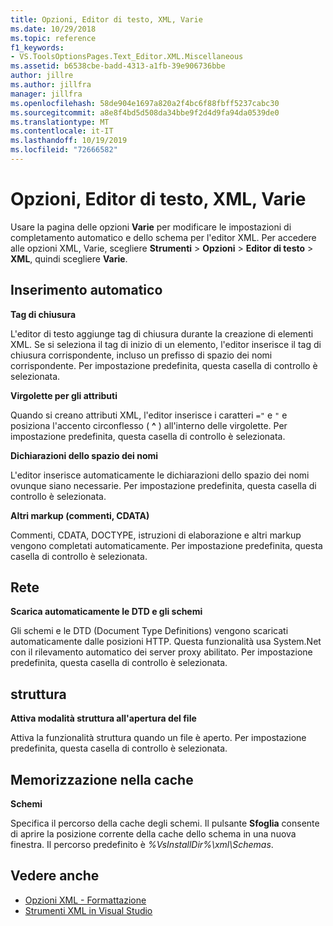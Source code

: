 ```yaml
---
title: Opzioni, Editor di testo, XML, Varie
ms.date: 10/29/2018
ms.topic: reference
f1_keywords:
- VS.ToolsOptionsPages.Text_Editor.XML.Miscellaneous
ms.assetid: b6538cbe-badd-4313-a1fb-39e906736bbe
author: jillre
ms.author: jillfra
manager: jillfra
ms.openlocfilehash: 58de904e1697a820a2f4bc6f88fbff5237cabc30
ms.sourcegitcommit: a8e8f4bd5d508da34bbe9f2d4d9fa94da0539de0
ms.translationtype: MT
ms.contentlocale: it-IT
ms.lasthandoff: 10/19/2019
ms.locfileid: "72666582"
---
```

# <a name="options-text-editor-xml-miscellaneous"></a>Opzioni, Editor di testo, XML, Varie

Usare la pagina delle opzioni **Varie** per modificare le impostazioni di completamento automatico e dello schema per l'editor XML. Per accedere alle opzioni XML, Varie, scegliere **Strumenti** > **Opzioni** > **Editor di testo** > **XML**, quindi scegliere **Varie**.

## <a name="auto-insert"></a>Inserimento automatico

**Tag di chiusura**

L'editor di testo aggiunge tag di chiusura durante la creazione di elementi XML. Se si seleziona il tag di inizio di un elemento, l'editor inserisce il tag di chiusura corrispondente, incluso un prefisso di spazio dei nomi corrispondente. Per impostazione predefinita, questa casella di controllo è selezionata.

**Virgolette per gli attributi**

Quando si creano attributi XML, l'editor inserisce i caratteri `="` e `"` e posiziona l'accento circonflesso ( **^** ) all'interno delle virgolette. Per impostazione predefinita, questa casella di controllo è selezionata.

**Dichiarazioni dello spazio dei nomi**

L'editor inserisce automaticamente le dichiarazioni dello spazio dei nomi ovunque siano necessarie. Per impostazione predefinita, questa casella di controllo è selezionata.

**Altri markup (commenti, CDATA)**

Commenti, CDATA, DOCTYPE, istruzioni di elaborazione e altri markup vengono completati automaticamente. Per impostazione predefinita, questa casella di controllo è selezionata.

## <a name="network"></a>Rete

**Scarica automaticamente le DTD e gli schemi**

Gli schemi e le DTD (Document Type Definitions) vengono scaricati automaticamente dalle posizioni HTTP. Questa funzionalità usa System.Net con il rilevamento automatico dei server proxy abilitato. Per impostazione predefinita, questa casella di controllo è selezionata.

## <a name="outlining"></a>struttura

**Attiva modalità struttura all'apertura del file**

Attiva la funzionalità struttura quando un file è aperto. Per impostazione predefinita, questa casella di controllo è selezionata.

## <a name="caching"></a>Memorizzazione nella cache

**Schemi**

Specifica il percorso della cache degli schemi. Il pulsante **Sfoglia** consente di aprire la posizione corrente della cache dello schema in una nuova finestra. Il percorso predefinito è *%VsInstallDir%\xml\Schemas*.

## <a name="see-also"></a>Vedere anche

- [Opzioni XML - Formattazione](options-text-editor-xml-formatting.md)
- [Strumenti XML in Visual Studio](../../xml-tools/xml-tools-in-visual-studio.md)